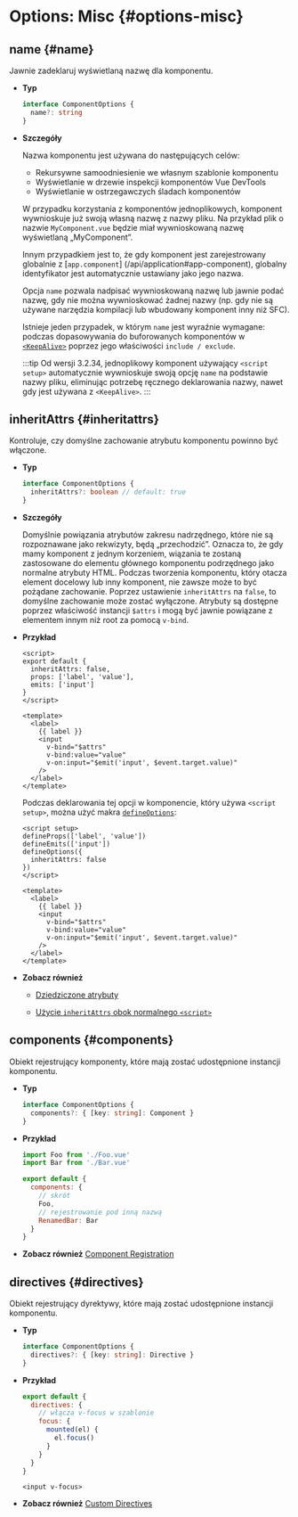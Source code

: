# Options: Misc {#options-misc}

## name {#name}

Jawnie zadeklaruj wyświetlaną nazwę dla komponentu.

- **Typ**

  ```ts
  interface ComponentOptions {
    name?: string
  }
  ```

- **Szczegóły**

  Nazwa komponentu jest używana do następujących celów:

  - Rekursywne samoodniesienie we własnym szablonie komponentu
  - Wyświetlanie w drzewie inspekcji komponentów Vue DevTools
  - Wyświetlanie w ostrzegawczych śladach komponentów

  W przypadku korzystania z komponentów jednoplikowych, komponent wywnioskuje już swoją własną nazwę z nazwy pliku. Na przykład plik o nazwie `MyComponent.vue` będzie miał wywnioskowaną nazwę wyświetlaną „MyComponent”.

  Innym przypadkiem jest to, że gdy komponent jest zarejestrowany globalnie z [`app.component`] (/api/application#app-component), globalny identyfikator jest automatycznie ustawiany jako jego nazwa.

  Opcja `name` pozwala nadpisać wywnioskowaną nazwę lub jawnie podać nazwę, gdy nie można wywnioskować żadnej nazwy (np. gdy nie są używane narzędzia kompilacji lub wbudowany komponent inny niż SFC).

  Istnieje jeden przypadek, w którym `name` jest wyraźnie wymagane: podczas dopasowywania do buforowanych komponentów w [`<KeepAlive>`](/guide/built-ins/keep-alive) poprzez jego właściwości `include / exclude`.

  :::tip
  Od wersji 3.2.34, jednoplikowy komponent używający `<script setup>` automatycznie wywnioskuje swoją opcję `name` na podstawie nazwy pliku, eliminując potrzebę ręcznego deklarowania nazwy, nawet gdy jest używana z `<KeepAlive>`.
  :::

## inheritAttrs {#inheritattrs}

Kontroluje, czy domyślne zachowanie atrybutu komponentu powinno być włączone.

- **Typ**

  ```ts
  interface ComponentOptions {
    inheritAttrs?: boolean // default: true
  }
  ```

- **Szczegóły**

  Domyślnie powiązania atrybutów zakresu nadrzędnego, które nie są rozpoznawane jako rekwizyty, będą „przechodzić”. Oznacza to, że gdy mamy komponent z jednym korzeniem, wiązania te zostaną zastosowane do elementu głównego komponentu podrzędnego jako normalne atrybuty HTML. Podczas tworzenia komponentu, który otacza element docelowy lub inny komponent, nie zawsze może to być pożądane zachowanie. Poprzez ustawienie `inheritAttrs` na `false`, to domyślne zachowanie może zostać wyłączone. Atrybuty są dostępne poprzez właściwość instancji `$attrs` i mogą być jawnie powiązane z elementem innym niż root za pomocą `v-bind`.

- **Przykład**

  <div class="options-api">

  ```vue
  <script>
  export default {
    inheritAttrs: false,
    props: ['label', 'value'],
    emits: ['input']
  }
  </script>

  <template>
    <label>
      {{ label }}
      <input
        v-bind="$attrs"
        v-bind:value="value"
        v-on:input="$emit('input', $event.target.value)"
      />
    </label>
  </template>
  ```

  </div>
  <div class="composition-api">

  Podczas deklarowania tej opcji w komponencie, który używa `<script setup>`, można użyć makra [`defineOptions`](/api/sfc-script-setup#defineoptions):

  ```vue
  <script setup>
  defineProps(['label', 'value'])
  defineEmits(['input'])
  defineOptions({
    inheritAttrs: false
  })
  </script>

  <template>
    <label>
      {{ label }}
      <input
        v-bind="$attrs"
        v-bind:value="value"
        v-on:input="$emit('input', $event.target.value)"
      />
    </label>
  </template>
  ```

  </div>

- **Zobacz również**
  - [Dziedziczone atrybuty](/guide/components/attrs)
  <div class="composition-api">

  - [Użycie `inheritAttrs` obok normalnego `<script>`](/api/sfc-script-setup.html#usage-alongside-normal-script)
  </div>

## components {#components}

Obiekt rejestrujący komponenty, które mają zostać udostępnione instancji komponentu.

- **Typ**

  ```ts
  interface ComponentOptions {
    components?: { [key: string]: Component }
  }
  ```

- **Przykład**

  ```js
  import Foo from './Foo.vue'
  import Bar from './Bar.vue'

  export default {
    components: {
      // skrót
      Foo,
      // rejestrowanie pod inną nazwą
      RenamedBar: Bar
    }
  }
  ```

- **Zobacz również** [Component Registration](/guide/components/registration)

## directives {#directives}

Obiekt rejestrujący dyrektywy, które mają zostać udostępnione instancji komponentu.

- **Typ**

  ```ts
  interface ComponentOptions {
    directives?: { [key: string]: Directive }
  }
  ```

- **Przykład**

  ```js
  export default {
    directives: {
      // włącza v-focus w szablonie
      focus: {
        mounted(el) {
          el.focus()
        }
      }
    }
  }
  ```

  ```vue-html
  <input v-focus>
  ```

- **Zobacz również** [Custom Directives](/guide/reusability/custom-directives)
